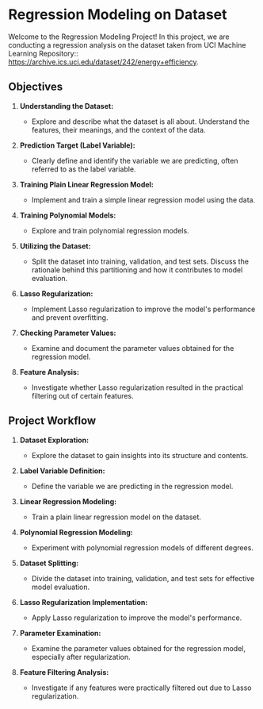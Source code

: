 # Regression Modeling on Dataset

Welcome to the Regression Modeling Project! In this project, we are conducting a regression analysis on the dataset taken from UCI Machine Learning Repository:: https://archive.ics.uci.edu/dataset/242/energy+efficiency.

## Objectives

1. **Understanding the Dataset:**
   - Explore and describe what the dataset is all about. Understand the features, their meanings, and the context of the data.

2. **Prediction Target (Label Variable):**
   - Clearly define and identify the variable we are predicting, often referred to as the label variable.

3. **Training Plain Linear Regression Model:**
   - Implement and train a simple linear regression model using the data.

4. **Training Polynomial Models:**
   - Explore and train polynomial regression models. 

5. **Utilizing the Dataset:**
   - Split the dataset into training, validation, and test sets. Discuss the rationale behind this partitioning and how it contributes to model evaluation.

6. **Lasso Regularization:**
   - Implement Lasso regularization to improve the model's performance and prevent overfitting.

7. **Checking Parameter Values:**
   - Examine and document the parameter values obtained for the regression model.

8. **Feature Analysis:**
   - Investigate whether Lasso regularization resulted in the practical filtering out of certain features. 

## Project Workflow

1. **Dataset Exploration:**
   - Explore the dataset to gain insights into its structure and contents.

2. **Label Variable Definition:**
   - Define the variable we are predicting in the regression model.

3. **Linear Regression Modeling:**
   - Train a plain linear regression model on the dataset.

4. **Polynomial Regression Modeling:**
   - Experiment with polynomial regression models of different degrees.

5. **Dataset Splitting:**
   - Divide the dataset into training, validation, and test sets for effective model evaluation.

6. **Lasso Regularization Implementation:**
   - Apply Lasso regularization to improve the model's performance.

7. **Parameter Examination:**
   - Examine the parameter values obtained for the regression model, especially after regularization.

8. **Feature Filtering Analysis:**
   - Investigate if any features were practically filtered out due to Lasso regularization.


